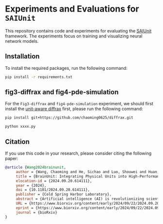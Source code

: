 # Experiments and Evaluations for `SAIUnit`

This repository contains code and experiments for evaluating the [SAIUnit](https://github.com/chaobrain/saiunit) framework. The experiments focus on training and visualizing neural network models.



## Installation

To install the required packages, run the following command:

```bash
pip install -r requirements.txt
```


## fig3-diffrax and fig4-pde-simulation

For the `Fig3-diffrax` and `fig4-pde-simulation` experiment, we should first install the [unit-aware diffrax](https://github.com/chaoming0625/diffrax) first, please run the following command:

```bash
pip install git+https://github.com/chaoming0625/diffrax.git

python xxxx.py
```





## Citation

If you use this code in your research, please consider citing the following paper:

```bibtex
@article {Wang2024brainunit,
     author = {Wang, Chaoming and He, Sichao and Luo, Shouwei and Huan, Yuxiang and Wu, Si},
     title = {BrainUnit: Integrating Physical Units into High-Performance AI-Driven Scientific Computing},
     elocation-id = {2024.09.20.614111},
     year = {2024},
     doi = {10.1101/2024.09.20.614111},
     publisher = {Cold Spring Harbor Laboratory},
     abstract = {Artificial intelligence (AI) is revolutionizing scientific research across various disciplines. The foundation of scientific research lies in rigorous scientific computing based on standardized physical units. However, current mainstream high-performance numerical computing libraries for AI generally lack native support for physical units, significantly impeding the integration of AI methodologies into scientific research. To fill this gap, we introduce BrainUnit, a unit system designed to seamlessly integrate physical units into AI libraries, with a focus on compatibility with JAX. BrainUnit offers a comprehensive library of over 2000 physical units and more than 300 unit-aware mathematical functions. It is fully compatible with JAX transformations, allowing for automatic differentiation, just-in-time compilation, vectorization, and parallelization while maintaining unit consistency. We demonstrate BrainUnit{\textquoteright}s efficacy through several use cases in brain dynamics modeling, including detailed biophysical neuron simulations, multiscale brain network modeling, neuronal activity fitting, and cognitive task training. Our results show that BrainUnit enhances the accuracy, reliability, and interpretability of scientific computations across scales, from ion channels to whole-brain networks, without significantly impacting performance. By bridging the gap between abstract computational frameworks and physical units, BrainUnit represents a crucial step towards more robust and physically grounded AI-driven scientific computing.Competing Interest StatementThe authors have declared no competing interest.},
     URL = {https://www.biorxiv.org/content/early/2024/09/22/2024.09.20.614111},
     eprint = {https://www.biorxiv.org/content/early/2024/09/22/2024.09.20.614111.full.pdf},
     journal = {bioRxiv}
}

```


